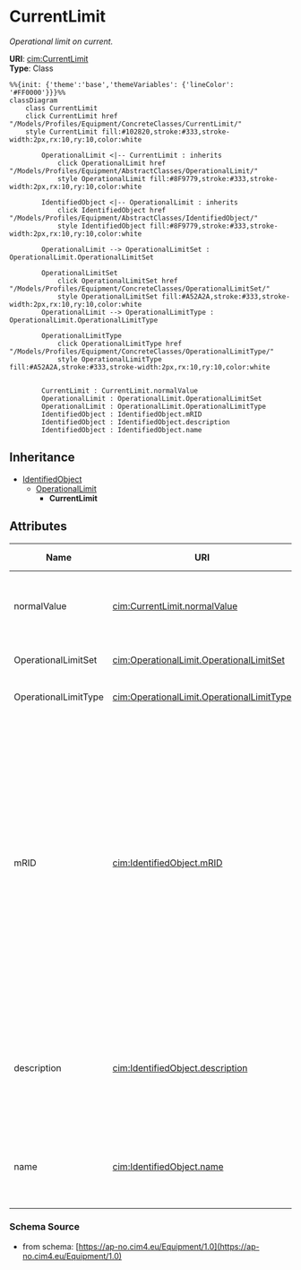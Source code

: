 # CurrentLimit

_Operational limit on current._

**URI**: [cim:CurrentLimit](https://cim.ucaiug.io/ns#CurrentLimit)<br />
**Type**: Class

```mermaid
%%{init: {'theme':'base','themeVariables': {'lineColor': '#FF0000'}}}%%
classDiagram
    class CurrentLimit
    click CurrentLimit href "/Models/Profiles/Equipment/ConcreteClasses/CurrentLimit/"
    style CurrentLimit fill:#102820,stroke:#333,stroke-width:2px,rx:10,ry:10,color:white
     
        OperationalLimit <|-- CurrentLimit : inherits
            click OperationalLimit href "/Models/Profiles/Equipment/AbstractClasses/OperationalLimit/"
            style OperationalLimit fill:#8F9779,stroke:#333,stroke-width:2px,rx:10,ry:10,color:white
     
        IdentifiedObject <|-- OperationalLimit : inherits
            click IdentifiedObject href "/Models/Profiles/Equipment/AbstractClasses/IdentifiedObject/"
            style IdentifiedObject fill:#8F9779,stroke:#333,stroke-width:2px,rx:10,ry:10,color:white

        OperationalLimit --> OperationalLimitSet : OperationalLimit.OperationalLimitSet

        OperationalLimitSet
            click OperationalLimitSet href "/Models/Profiles/Equipment/ConcreteClasses/OperationalLimitSet/"
            style OperationalLimitSet fill:#A52A2A,stroke:#333,stroke-width:2px,rx:10,ry:10,color:white
        OperationalLimit --> OperationalLimitType : OperationalLimit.OperationalLimitType

        OperationalLimitType
            click OperationalLimitType href "/Models/Profiles/Equipment/ConcreteClasses/OperationalLimitType/"
            style OperationalLimitType fill:#A52A2A,stroke:#333,stroke-width:2px,rx:10,ry:10,color:white


        CurrentLimit : CurrentLimit.normalValue
        OperationalLimit : OperationalLimit.OperationalLimitSet
        OperationalLimit : OperationalLimit.OperationalLimitType
        IdentifiedObject : IdentifiedObject.mRID
        IdentifiedObject : IdentifiedObject.description
        IdentifiedObject : IdentifiedObject.name
```

## Inheritance
* [IdentifiedObject](/Models/Profiles/Equipment/AbstractClasses/IdentifiedObject/)
    * [OperationalLimit](/Models/Profiles/Equipment/AbstractClasses/OperationalLimit/)
        * **CurrentLimit**

## Attributes
| Name | URI | Cardinality and Range | Description | Inheritance |
| ---  | --- | --- | --- | --- |
| normalValue | [cim:CurrentLimit.normalValue](https://cim.ucaiug.io/ns#CurrentLimit.normalValue) | 1..1 CurrentFlow | The normal value for limit on current flow. The attribute shall be a positive value or zero. | direct |
| OperationalLimitSet | [cim:OperationalLimit.OperationalLimitSet](https://cim.ucaiug.io/ns#OperationalLimit.OperationalLimitSet) | 0..1 OperationalLimitSet | The limit set to which the limit values belong. | OperationalLimit |
| OperationalLimitType | [cim:OperationalLimit.OperationalLimitType](https://cim.ucaiug.io/ns#OperationalLimit.OperationalLimitType) | 0..1 OperationalLimitType | The limit type associated with this limit. | OperationalLimit |
| mRID | [cim:IdentifiedObject.mRID](https://cim.ucaiug.io/ns#IdentifiedObject.mRID) | 0..1 string | Master resource identifier issued by a model authority. The mRID is unique within an exchange context. Global uniqueness is easily achieved by using a UUID, as specified in RFC 4122, for the mRID. The use of UUID is strongly recommended.For CIMXML data files in RDF syntax conforming to IEC 61970-552, the mRID is mapped to rdf:ID or rdf:about attributes that identify CIM object elements. | IdentifiedObject |
| description | [cim:IdentifiedObject.description](https://cim.ucaiug.io/ns#IdentifiedObject.description) | 0..1 string | The description is a free human readable text describing or naming the object. It may be non unique and may not correlate to a naming hierarchy. | IdentifiedObject |
| name | [cim:IdentifiedObject.name](https://cim.ucaiug.io/ns#IdentifiedObject.name) | 0..1 string | The name is any free human readable and possibly non unique text naming the object. | IdentifiedObject |

### Schema Source
* from schema: [https://ap-no.cim4.eu/Equipment/1.0](https://ap-no.cim4.eu/Equipment/1.0)
